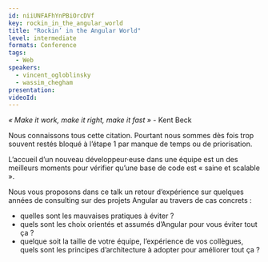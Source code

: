 ```yaml
---
id: niiUNFAFhYnPBiOrcDVf
key: rockin_in_the_angular_world
title: "Rockin’ in the Angular World"
level: intermediate
formats: Conference 
tags:
  - Web
speakers:
  - vincent_ogloblinsky
  - wassim_chegham
presentation:
videoId:
---
```

_« Make it work, make it right, make it fast »_ - Kent Beck

Nous connaissons tous cette citation. Pourtant nous sommes dès fois trop souvent restés bloqué à l’étape 1 par manque de temps ou de priorisation.

L’accueil d’un nouveau développeur·euse dans une équipe est un des meilleurs moments pour vérifier qu’une base de code est « saine et scalable ».

Nous vous proposons dans ce talk un retour d’expérience sur quelques années de consulting sur des projets Angular au travers de cas concrets :
- quelles sont les mauvaises pratiques à éviter ?
- quels sont les choix orientés et assumés d’Angular pour vous éviter tout ça ?
- quelque soit la taille de votre équipe, l’expérience de vos collègues, quels sont les  principes d’architecture à adopter pour améliorer tout ça ?
